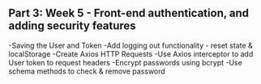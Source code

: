 Part 3: Week 5 - Front-end authentication, and adding security features
-----------------------------------------------------------------------------------------------------------

-Saving the User and Token
-Add logging out functionality - reset state & localStorage
-Create Axios HTTP Requests
-Use Axios interceptor to add User token to request headers
-Encrypt passwords using bcrypt
-Use schema methods to check & remove password